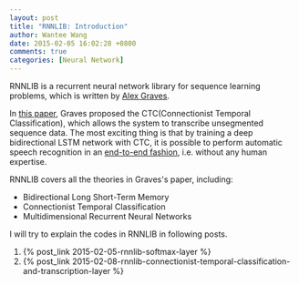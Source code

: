 ```yaml
---
layout: post
title: "RNNLIB: Introduction"
author: Wantee Wang
date: 2015-02-05 16:02:28 +0800
comments: true
categories: [Neural Network]
---
```


RNNLIB is a recurrent neural network library for sequence learning problems,
which is written by [Alex Graves](http://www.cs.toronto.edu/~graves/).

In [this paper](http://www6.in.tum.de/pub/Main/Publications/Graves2006a.pdf),
Graves proposed the CTC(Connectionist Temporal Classification), 
which allows the system to transcribe unsegmented sequence data. 
The most exciting thing is that by training a deep bidirectional 
LSTM network with CTC, it is possible to 
perform automatic speech recognition in 
an [end-to-end fashion](http://www.jmlr.org/proceedings/papers/v32/graves14.pdf), 
i.e. without any human expertise.

RNNLIB covers all the theories in Graves's paper, including:

* Bidirectional Long Short-Term Memory
* Connectionist Temporal Classification
* Multidimensional Recurrent Neural Networks

I will try to explain the codes in RNNLIB in following posts.

1. {% post_link 2015-02-05-rnnlib-softmax-layer %} 
2. {% post_link 2015-02-08-rnnlib-connectionist-temporal-classification-and-transcription-layer %}

